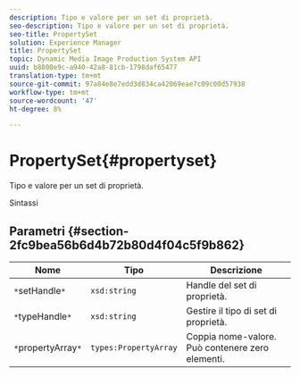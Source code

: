 ```yaml
---
description: Tipo e valore per un set di proprietà.
seo-description: Tipo e valore per un set di proprietà.
seo-title: PropertySet
solution: Experience Manager
title: PropertySet
topic: Dynamic Media Image Production System API
uuid: b8800e9c-a940-42a8-81cb-1798daf65477
translation-type: tm+mt
source-git-commit: 97a84e8e7edd3d834ca42069eae7c09c00d57938
workflow-type: tm+mt
source-wordcount: '47'
ht-degree: 8%

---
```



# PropertySet{#propertyset}

Tipo e valore per un set di proprietà.

Sintassi

## Parametri {#section-2fc9bea56b6d4b72b80d4f04c5f9b862}

| Nome | Tipo | Descrizione |
|---|---|---|
| `*`setHandle`*` | `xsd:string` | Handle del set di proprietà. |
| `*`typeHandle`*` | `xsd:string` | Gestire il tipo di set di proprietà. |
| `*`propertyArray`*` | `types:PropertyArray` | Coppia nome-valore. Può contenere zero elementi. |

